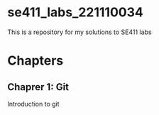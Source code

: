 # se411_labs_221110034
This is a repository for my solutions to SE411 labs

# Chapters

## Chaprer 1: Git
Introduction to git